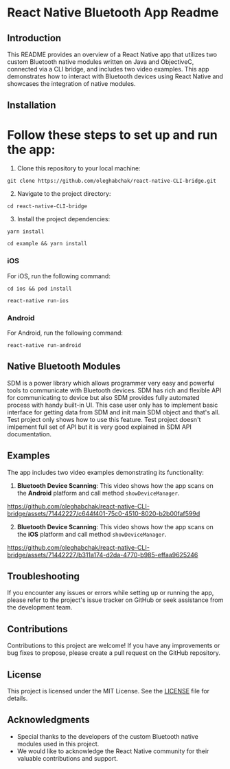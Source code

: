 # React Native Bluetooth App Readme

## Introduction

This README provides an overview of a React Native app that utilizes two custom Bluetooth native modules written on Java and ObjectiveC, connected via a CLI bridge, and includes two video examples. This app demonstrates how to interact with Bluetooth devices using React Native and showcases the integration of native modules.

## Installation

# Follow these steps to set up and run the app:

1. Clone this repository to your local machine:
```
git clone https://github.com/oleghabchak/react-native-CLI-bridge.git
```

2. Navigate to the project directory:
```
cd react-native-CLI-bridge
```

3. Install the project dependencies:
```
yarn install

cd example && yarn install
```

### iOS

For iOS, run the following command:
```
cd ios && pod install

react-native run-ios
```

### Android

For Android, run the following command:
```
react-native run-android
```

## Native Bluetooth Modules
SDM is a power library which allows programmer very easy and powerful tools to communicate with Bluetooth devices.
	SDM has rich and flexible API for communicating to device but also SDM provides fully automated process with handy built-in UI. This case user only has to implement basic interface for getting data from SDM and init main SDM object and that's all.
Test project only shows how to use this feature. Test project doesn't imlpement full set of API but it is very good explained in SDM API documentation.



## Examples

The app includes two video examples demonstrating its functionality:

1. **Bluetooth Device Scanning**: This video shows how the app scans on the **Android** platform and call method `showDeviceManager`.

https://github.com/oleghabchak/react-native-CLI-bridge/assets/71442227/c644f401-75c0-4510-8020-b2b00faf599d

2. **Bluetooth Device Scanning**: This video shows how the app scans on the **iOS** platform and call method `showDeviceManager`.

https://github.com/oleghabchak/react-native-CLI-bridge/assets/71442227/b311a174-d2da-4770-b985-effaa9625246


## Troubleshooting

If you encounter any issues or errors while setting up or running the app, please refer to the project's issue tracker on GitHub or seek assistance from the development team.

## Contributions

Contributions to this project are welcome! If you have any improvements or bug fixes to propose, please create a pull request on the GitHub repository.

## License

This project is licensed under the MIT License. See the [LICENSE](LICENSE) file for details.

## Acknowledgments

- Special thanks to the developers of the custom Bluetooth native modules used in this project.
- We would like to acknowledge the React Native community for their valuable contributions and support.
